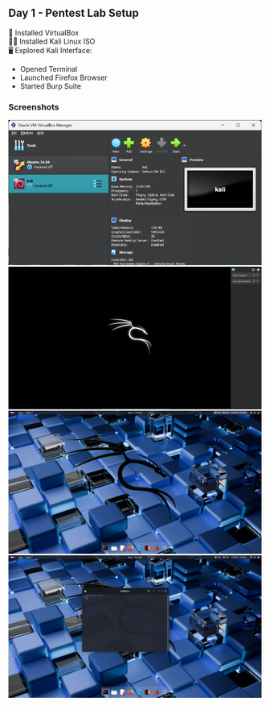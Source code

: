 ## Day 1 - Pentest Lab Setup

🔧 Installed VirtualBox  
🐱‍💻 Installed Kali Linux ISO  
🖥️ Explored Kali Interface:  
- Opened Terminal  
- Launched Firefox Browser  
- Started Burp Suite

### Screenshots
![VM SetUp](SetUp.png)
![Kali ](Kali.png)
![Desktop ](Desktop.jpg)
![Terminal ](Terminal.jpg)
